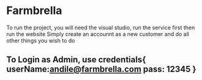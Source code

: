 # Farmbrella
To run the project, you will need the visual studio, run the service first then run the website
Simply create an accounnt as a new customer and do all other things you wish to do
## To Login as Admin, use credentials{ userName:andile@farmbrella.com pass: 12345 }
